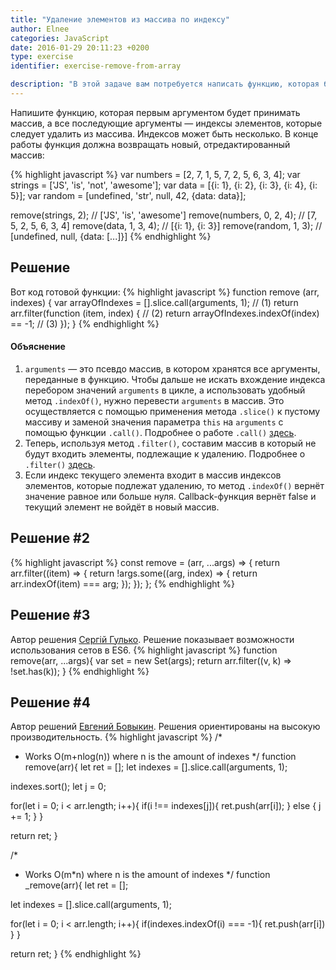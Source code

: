```yaml
---
title: "Удаление элементов из массива по индексу"
author: Elnee
categories: JavaScript
date: 2016-01-29 20:11:23 +0200
type: exercise
identifier: exercise-remove-from-array

description: "В этой задаче вам потребуется написать функцию, которая будет удалять из массива элементы с определёнными индексами."
---
```


Напишите функцию, которая первым аргументом будет принимать массив, а все последующие аргументы — индексы элементов, которые следует удалить из массива. Индексов может быть несколько. В конце работы функция должна возвращать новый, отредактированный массив:

{% highlight javascript %}
var numbers = [2, 7, 1, 5, 7, 2, 5, 6, 3, 4];
var strings = ['JS', 'is', 'not', 'awesome'];
var data = [{i: 1}, {i: 2}, {i: 3}, {i: 4}, {i: 5}];
var random = [undefined, 'str', null, 42, {data: data}];

remove(strings, 2); // ['JS', 'is', 'awesome']
remove(numbers, 0, 2, 4); // [7, 5, 2, 5, 6, 3, 4]
remove(data, 1, 3, 4); // [{i: 1}, {i: 3}]
remove(random, 1, 3); // [undefined, null, {data: [...]}]
{% endhighlight %}

## Решение
Вот код готовой функции: 
{% highlight javascript %}
function remove (arr, indexes) {
  var arrayOfIndexes = [].slice.call(arguments, 1);  // (1)
  return arr.filter(function (item, index) {         // (2)
    return arrayOfIndexes.indexOf(index) == -1;      // (3)
  });
}
{% endhighlight %}

#### Объяснение
1. `arguments` — это псевдо массив, в котором хранятся все аргументы, переданные в функцию. Чтобы дальше не искать вхождение индекса перебором значений `arguments` в цикле, а использовать удобный метод `.indexOf()`, нужно перевести `arguments` в массив. Это осуществляется с помощью применения метода `.slice()` к пустому массиву и заменой значения параметра `this` на `arguments` с помощью функции `.call()`. Подробнее о работе `.call()` [здесь](https://learn.javascript.ru/call-apply#метод-call).
2. Теперь, используя метод `.filter()`, составим массив в который не будут входить элементы, подлежащие к удалению. Подробнее о `.filter()` [здесь](https://learn.javascript.ru/array-iteration#filter).
3. Если индекс текущего элемента входит в массив индексов элементов, которые подлежат удалению, то метод `.indexOf()` вернёт значение равное или больше нуля. Callback-функция вернёт false и текущий элемент не войдёт в новый массив.

## Решение #2
{% highlight javascript %}
const remove = (arr, ...args) => {
  return arr.filter((item) => {
    return !args.some((arg, index) => {
      return arr.indexOf(item) === arg;
    });
  });
};
{% endhighlight %}

## Решение #3
Автор решения [Сергій Гулько](https://github.com/Felytic). Решение показывает возможности использования сетов в ES6.
{% highlight javascript %}
function remove(arr, ...args){
  var set = new Set(args); 
  return arr.filter((v, k) => !set.has(k));
}
{% endhighlight %}

## Решение #4
Автор решений [Евгений Бовыкин](https://github.com/missingdays). Решения ориентированы на высокую производительность.
{% highlight javascript %}
/*
 * Works O(m+nlog(n)) where n is the amount of indexes
 */
function remove(arr){
  let ret = [];
  let indexes = [].slice.call(arguments, 1);

  indexes.sort();
  let j = 0;

  for(let i = 0; i < arr.length; i++){
    if(i !== indexes[j]){
      ret.push(arr[i]);
    } else {
      j += 1;
    }
  }

  return ret;
}

/*
 * Works O(m*n) where n is the amount of indexes
 */
function _remove(arr){
  let ret = [];

  let indexes = [].slice.call(arguments, 1);

  for(let i = 0; i < arr.length; i++){
    if(indexes.indexOf(i) === -1){
      ret.push(arr[i])
    } 
  }

  return ret;
}
{% endhighlight %}